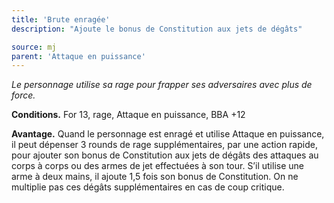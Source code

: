 ```yaml
---
title: 'Brute enragée'
description: "Ajoute le bonus de Constitution aux jets de dégâts"

source: mj
parent: 'Attaque en puissance'
---
```

*Le personnage utilise sa rage pour frapper ses adversaires avec plus de force.*

**Conditions.** For 13, rage, Attaque en puissance, BBA +12

**Avantage.**
Quand le personnage est enragé et utilise Attaque en puissance, il peut dépenser 3 rounds de rage supplémentaires, par une action rapide, pour ajouter son bonus de Constitution aux jets de dégâts des attaques au corps à corps ou des armes de jet effectuées à son tour.
S’il utilise une arme à deux mains, il ajoute 1,5 fois son bonus de Constitution.
On ne multiplie pas ces dégâts supplémentaires en cas de coup critique. 
